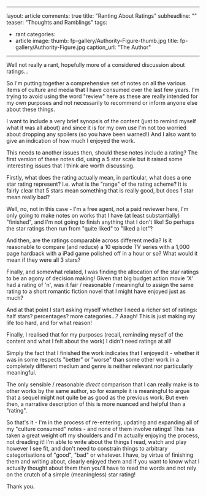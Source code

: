 ----
layout: article
comments: true
title: "Ranting About Ratings"
subheadline: ""
teaser: "Thoughts and Ramblings"
tags:
  - rant
categories:
  - article
image:
  thumb: fp-gallery/Authority-Figure-thumb.jpg
  title: fp-gallery/Authority-Figure.jpg
  caption_url: "The Author"
---
Well not really a rant, hopefully more of a considered discussion about ratings...

So I'm putting together a comprehensive set of notes on all the various items of culture and media that
I have consumed over the last few years. I'm trying to avoid using the word "review" here as these are
really intended for my own purposes and not necessarily to recommend or inform anyone else about
these things.

I want to include a very brief synopsis of the content (just to remind myself what it was all about)
and since it is for my own use I'm not too worried about dropping any spoilers (so you have been
warned!) And I also want to give an indication of how much I enjoyed the work.

This needs to another issues then, should these notes include a rating? The first version of these
notes did, using a 5 star scale but it raised some interesting issues that I think are worth
discussing.

Firstly, what does the rating actually mean, in particular, what does a one star rating represent?
I.e. what is the "range" of the rating scheme? It is fairly clear that 5 stars mean something that is 
really good, but does 1 star mean really bad?

Well, no, not in this case - I'm a free agent, not a paid reviewer here, I'm only going to make notes
on works that I have (at least substantially) "finished", and I'm not going to finish anything that
I don't like! So perhaps the star ratings then run from "quite liked" to "liked a lot"?

And then, are the ratings comparable across different media? Is it reasonable to compare (and reduce)
a 10 episode TV series with a 1,000 page hardback with a iPad game polished off in a hour or so? 
What would it mean if they were all 3 stars?

Finally, and somewhat related, I was finding the allocation of the star ratings to be an
agony of decision making! Given that big budget action movie 'X' had a rating of 'n', was 
it fair / reasonable / meaningful to assign the same rating to a short romantic fiction
novel that I might have enjoyed just as much?

And at that point I start asking myself whether I need a richer set of ratings: half stars?
percentages? more categories...? Aaagh! This is just making my life too hard, and for what
reason!

Finally, I realised that for my purposes (recall, reminding myself of the content and what I
felt about the work) I didn't need ratings at all!

Simply the fact that I finished the work indicates that I enjoyed it - whether it was in
some respects "better" or "worse" than some other work in a completely different medium
and genre is neither relevant nor particularly meaningful.

The only sensible / reasonable *direct* comparison that I can really make is to other
works by the same author, so for example it is meaningful to argue that a sequel might
not quite be as good as the previous work. But even then, a narrative description of
this is more nuanced and helpful than a "rating".

So that's it - I'm in the process of re-entering, updating and expanding all of my "culture
consumed" notes - and none of them involve ratings! This has taken a great weight off my
shoulders and I'm actually enjoying the process, not dreading it! I'm able to write about
the things I read, watch and play however I see fit, and don't need to constrain things to
arbitrary categorisations of "good", "bad" or whatever. I have, by virtue of finishing them
and writing about, clearly enjoyed them and if you want to know what I actually thought
about them then you'll have to read the words and not rely on the crutch of a simple
(meaningless) star rating!

Thank you.

